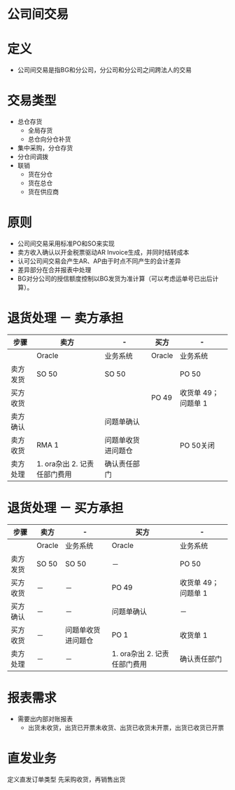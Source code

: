<!-- slide -->

# 公司间交易
<!-- slide -->

# 定义

  + 公司间交易是指BG和分公司，分公司和分公司之间跨法人的交易
<!-- slide -->
# 交易类型
+ 总仓存货
  + 全局存货
  + 总仓向分仓补货
+ 集中采购，分仓存货
+ 分仓间调拨
+ 联销
  + 货在分仓
  + 货在总仓
  + 货在供应商


<!-- slide -->

# 原则
  + 公司间交易采用标准PO和SO来实现
  + 卖方收入确认以开金税票驱动AR Invoice生成，并同时结转成本
  + 认可公司间交易会产生AR、AP由于时点不同产生的会计差异
  + 差异部分在合并报表中处理
  + BG对分公司的授信额度控制以BG发货为准计算（可以考虑运单号已出后计算）。

<!-- slide -->

# 退货处理 － 卖方承担


步骤|卖方|-|买方|-
-|-|-|-|-
||Oracle|业务系统|Oracle|业务系统
卖方发货|SO 50|SO 50||PO 50|
买方收货|||PO 49|收货单 49；问题单 1
卖方确认||问题单确认|||
卖方收货|RMA 1|问题单收货进问题仓||PO 50关闭|
卖方处理|1. ora杂出 2. 记责任部门费用|确认责任部门|||
<!-- slide -->

# 退货处理 － 买方承担

步骤|卖方|-|买方|-
-|-|-|-|-
||Oracle|业务系统|Oracle|业务系统
卖方发货|SO 50|SO 50|－|PO 50|
买方收货|－|－|PO 49|收货单 49；问题单 1
买方确认|－|－|问题单确认|－|
买方收货|－|问题单收货进问题仓|PO 1|收货单 1|
卖方处理|－|－|1. ora杂出 2. 记责任部门费用|确认责任部门|
<!-- slide -->

# 报表需求
+  需要出内部对账报表
    + 出货未收货，出货已开票未收货、出货已收货未开票，出货已收货已开票
<!-- slide -->

# 直发业务
定义直发订单类型
先采购收货，再销售出货
